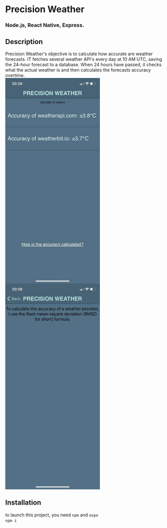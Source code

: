 # Precision Weather
### Node.js, React Native, Express.
## Description
Precision Weather's objective is to calculate how accurate are weather forecasts.
IT fetches several weather API's every day at 10 AM UTC, saving the 24-hour forecast to a database. When 24 hours have passed, it checks what the actual weather is and then calculates the forecasts accuracy overtime.<br/>
<img src="https://github.com/VincentPikand/precisionweather/blob/master/client/assets/ss_2.jpg?raw=true" width="300" align="center">
<img src="https://github.com/VincentPikand/precisionweather/blob/master/client/assets/ss_1.jpg?raw=true" width="300" align="center">
## Installation
to launch this project, you need ```npm``` and ``expo`` <br/>
```npm i```<br/>

